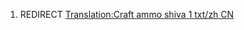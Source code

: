1.  REDIRECT [Translation:Craft ammo shiva 1 txt/zh
    CN](Translation:Craft_ammo_shiva_1_txt/zh_CN "wikilink")